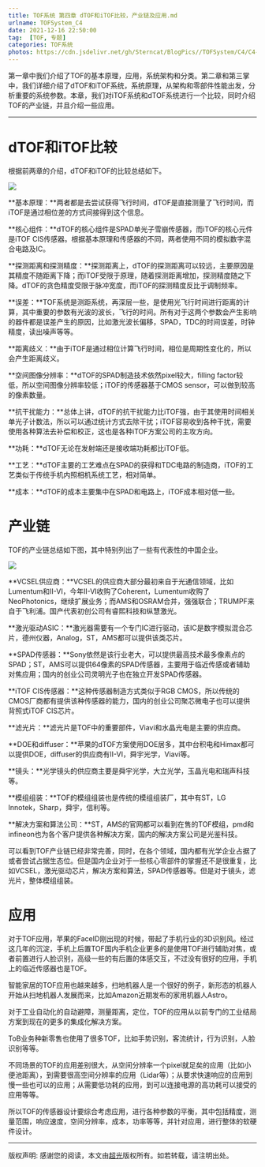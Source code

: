 ```yaml
---
title: TOF系统 第四章 dTOF和iTOF比较，产业链及应用.md
urlname: TOFSystem_C4
date: 2021-12-16 22:50:00
tag:  [TOF, 专题]
categories: TOF系统
photos: https://cdn.jsdelivr.net/gh/Sterncat/BlogPics//TOFSystem/C4/C4-2.png
---
```


第一章中我们介绍了TOF的基本原理，应用，系统架构和分类。第二章和第三掌中，我们详细介绍了dTOF和iTOF系统，系统原理，从架构和零部件性能出发，分析重要的系统参数。本章，我们对iTOF系统和dTOF系统进行一个比较，同时介绍TOF的产业链，并且介绍一些应用。

<!--more-->

---

# dTOF和iTOF比较

根据前两章的介绍，dTOF和iTOF的比较总结如下。

![](https://cdn.jsdelivr.net/gh/Sterncat/BlogPics//TOFSystem/C4/C4-1.png)

**基本原理：**两者都是去尝试获得飞行时间，dTOF是直接测量了飞行时间，而iTOF是通过相位差的方式间接得到这个信息。

**核心组件：**dTOF的核心组件是SPAD单光子雪崩传感器，而iTOF的核心元件是iTOF CIS传感器。根据基本原理和传感器的不同，两者使用不同的模拟数字混合电路及IC。

**探测距离和探测精度：**探测距离上，dTOF的探测距离可以较远，主要原因是其精度不随距离下降；而iTOF受限于原理，随着探测距离增加，探测精度随之下降。dTOF的贪色精度受限于脉冲宽度，而iTOF的探测精度反比于调制频率。

**误差：**TOF系统是测距系统，再深层一些，是使用光飞行时间进行距离的计算，其中重要的参数有光波的波长，飞行的时间。所有对于这两个参数会产生影响的器件都是误差产生的原因，比如激光波长偏移，SPAD，TDC的时间误差，时钟精度，读出噪声等等。

**距离歧义：**由于iTOF是通过相位计算飞行时间，相位是周期性变化的，所以会产生距离歧义。

**空间图像分辨率：**dTOF的SPAD制造技术依然pixel较大，filling factor较低，所以空间图像分辨率较低；iTOF的传感器基于CMOS sensor，可以做到较高的像素数量。

**抗干扰能力：**总体上讲，dTOF的抗干扰能力比iTOF强，由于其使用时间相关单光子计数法，所以可以通过统计方式去除干扰；iTOF容易收到各种干扰，需要使用各种算法去补偿和校正，这也是各种iTOF方案公司的主攻方向。

**功耗：**dTOF无论在发射端还是接收端功耗都比iTOF低。

**工艺：**dTOF主要的工艺难点在SPAD的获得和TDC电路的制造商，iTOF的工艺类似于传统手机内照相机系统工艺，相对简单。

**成本：**dTOF的成本主要集中在SPAD和电路上，iTOF成本相对低一些。

# 产业链

TOF的产业链总结如下图，其中特别列出了一些有代表性的中国企业。

![](https://cdn.jsdelivr.net/gh/Sterncat/BlogPics//TOFSystem/C4/C4-2.png)

**VCSEL供应商：**VCSEL的供应商大部分最初来自于光通信领域，比如Lumentum和II-VI，今年II-VI收购了Coherent，Lumentum收购了NeoPhotonics，继续扩展业务；而AMS和OSRAM合并，强强联合；TRUMPF来自于飞利浦。国产代表初创公司有睿熙科技和纵慧激光。

**激光驱动ASIC：**激光器需要有一个专门IC进行驱动，该IC是数字模拟混合芯片，德州仪器，Analog，ST，AMS都可以提供该类芯片。

**SPAD传感器：**Sony依然是该行业老大，可以提供最高技术最多像素点的SPAD；ST，AMS可以提供64像素的SPAD传感器，主要用于临近传感或者辅助对焦应用；国内的创业公司灵明光子也在独立开发SPAD传感器。

**iTOF CIS传感器：**这种传感器制造方式类似于RGB CMOS，所以传统的CMOS厂商都有提供该种传感器的能力，国内的创业公司聚芯微电子也可以提供背照式iTOF CIS芯片。

**滤光片：**滤光片是TOF中的重要部件，Viavi和水晶光电是主要的供应商。

**DOE和diffuser：**苹果的dTOF方案使用DOE居多，其中台积电和Himax都可以提供DOE，diffuser的供应商有II-VI，舜宇光学，Viavi等。

**镜头：**光学镜头的供应商主要是舜宇光学，大立光学，玉晶光电和瑞声科技等。

**模组组装：**TOF的模组组装也是传统的模组组装厂，其中有ST，LG Innotek，Sharp，舜宇，信利等。

**解决方案和算法公司：**ST，AMS的官网都可以看到在售的TOF模组，pmd和infineon也为各个客户提供各种解决方案，国内的解决方案公司是光鉴科技。

可以看到TOF产业链已经非常完善，同时，在各个领域，国内都有光学企业占据了或者尝试占据生态位。但是国内企业对于一些核心零部件的掌握还不是很重复，比如VCSEL，激光驱动芯片，解决方案和算法，SPAD传感器等。但是对于镜头，滤光片，整体模组组装。

# 应用

对于TOF应用，苹果的FaceID刚出现的时候，带起了手机行业的3D识别风。经过这几年的沉淀，手机上后置TOF国内手机企业更多的是使用TOF进行辅助对焦，或者前置进行人脸识别，高级一些的有后置的体感交互，不过没有很好的应用，手机上的临近传感器也是TOF。

智能家居的TOF应用也越来越多，扫地机器人是一个很好的例子，新形态的机器人开始从扫地机器人发展而来，比如Amazon近期发布的家用机器人Astro。

对于工业自动化的自动避障，测量距离，定位，TOF的应用从以前专门的工业结局方案到现在的更多的集成化解决方案。

ToB业务种新零售也使用了很多TOF，比如手势识别，客流统计，行为识别，人脸识别等等。

不同场景的TOF的应用差别很大，从空间分辨率一个pixel就足矣的应用（比如小便池距离），到需要很高空间分辨率的应用（Lidar等）；从要求快速响应的应用到慢一些也可以的应用；从需要低功耗的应用，到可以连接电源的高功耗可以接受的应用等等。

所以TOF的传感器设计要综合考虑应用，进行各种参数的平衡，其中包括精度，测量范围，响应速度，空间分辨率，成本，功率等等，并针对应用，进行整体的软硬件设计。


-----

版权声明: 感谢您的阅读，本文由[超光](https://faster-than-light.net/)版权所有。如若转载，请注明出处。



